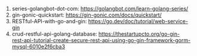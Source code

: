 1. series-golangbot-dot-com: https://golangbot.com/learn-golang-series/
2. gin-gonic-quickstart: https://gin-gonic.com/docs/quickstart/
3. RESTful-API-with-go-and-gin: https://go.dev/doc/tutorial/web-service-gin
4. crud-restful-api-golang-database: https://thestartupcto.org/go-gin-rest-api-tutorial-create-secure-rest-api-using-go-gin-framework-gorm-mysql-6010e2f6cba3
